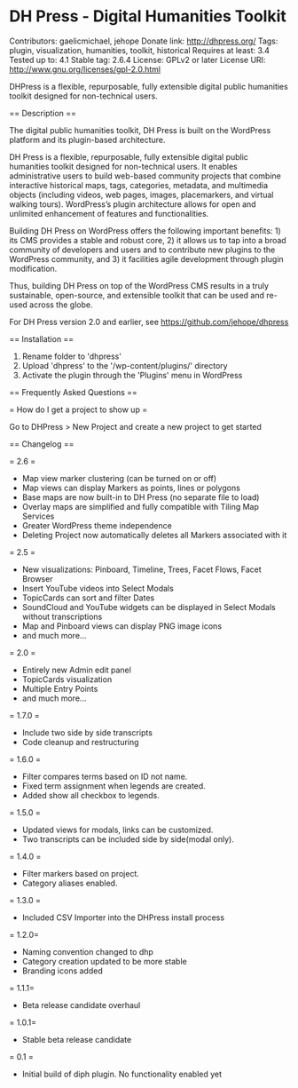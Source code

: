 # DH Press - Digital Humanities Toolkit

Contributors: gaelicmichael, jehope
Donate link: http://dhpress.org/
Tags: plugin, visualization, humanities, toolkit, historical
Requires at least: 3.4
Tested up to: 4.1
Stable tag: 2.6.4
License: GPLv2 or later
License URI: http://www.gnu.org/licenses/gpl-2.0.html

DHPress is a flexible, repurposable, fully extensible digital public humanities toolkit designed for non-technical users.

== Description ==

The digital public humanities toolkit, DH Press is built on the WordPress platform and its plugin-based architecture.

DH Press is a flexible, repurposable, fully extensible digital public humanities toolkit designed for non-technical users. It enables administrative users to build web-based community projects that combine interactive historical maps, tags, categories, metadata, and multimedia objects (including videos, web pages, images, placemarkers, and virtual walking tours). WordPress’s plugin architecture allows for open and unlimited enhancement of features and functionalities.

Building DH Press on WordPress offers the following important benefits: 
	1) its CMS provides a stable and robust core, 
	2) it allows us to tap into a broad community of developers and users and to contribute new plugins to the WordPress community, and 
	3) it facilities agile development through plugin modification. 
	
Thus, building DH Press on top of the WordPress CMS results in a truly sustainable, open-source, and extensible toolkit that can be used and re-used across the globe.

For DH Press version 2.0 and earlier, see https://github.com/jehope/dhpress

== Installation ==

1. Rename folder to 'dhpress'
2. Upload 'dhpress' to the '/wp-content/plugins/' directory
3. Activate the plugin through the 'Plugins' menu in WordPress


== Frequently Asked Questions ==

= How do I get a project to show up =

Go to DHPress > New Project and create a new project to get started


== Changelog ==

= 2.6 =
* Map view marker clustering (can be turned on or off)
* Map views can display Markers as points, lines or polygons
* Base maps are now built-in to DH Press (no separate file to load)
* Overlay maps are simplified and fully compatible with Tiling Map Services
* Greater WordPress theme independence
* Deleting Project now automatically deletes all Markers associated with it

= 2.5 =
* New visualizations: Pinboard, Timeline, Trees, Facet Flows, Facet Browser
* Insert YouTube videos into Select Modals
* TopicCards can sort and filter Dates
* SoundCloud and YouTube widgets can be displayed in Select Modals without transcriptions
* Map and Pinboard views can display PNG image icons
* and much more...

= 2.0 =
* Entirely new Admin edit panel
* TopicCards visualization
* Multiple Entry Points
* and much more...

= 1.7.0 = 
* Include two side by side transcripts
* Code cleanup and restructuring

= 1.6.0 = 
* Filter compares terms based on ID not name. 
* Fixed term assignment when legends are created.
* Added show all checkbox to legends.

= 1.5.0 = 
* Updated views for modals, links can be customized.
* Two transcripts can be included side by side(modal only).

= 1.4.0 =
* Filter markers based on project.
* Category aliases enabled.

= 1.3.0 = 
* Included CSV Importer into the DHPress install process

= 1.2.0=
* Naming convention changed to dhp
* Category creation updated to be more stable
* Branding icons added

= 1.1.1=
* Beta release candidate overhaul

= 1.0.1=
* Stable beta release candidate

= 0.1 =
* Initial build of diph plugin. No functionality enabled yet
